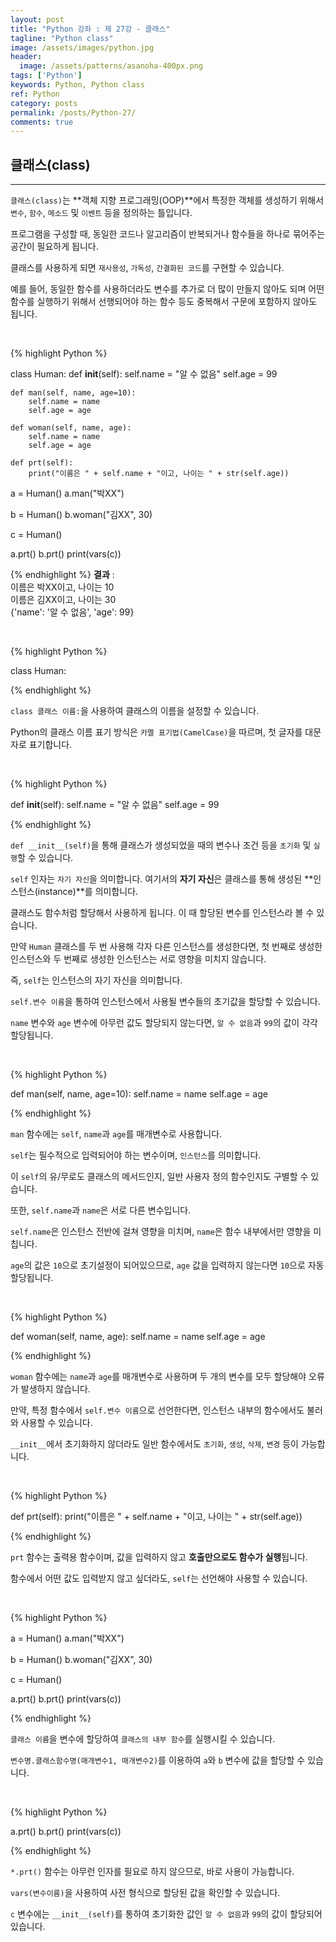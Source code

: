 ```yaml
---
layout: post
title: "Python 강좌 : 제 27강 - 클래스"
tagline: "Python class"
image: /assets/images/python.jpg
header:
  image: /assets/patterns/asanoha-400px.png
tags: ['Python']
keywords: Python, Python class
ref: Python
category: posts
permalink: /posts/Python-27/
comments: true
---
```


## 클래스(class) ##
----------
`클래스(class)`는 **객체 지향 프로그래밍(OOP)**에서 특정한 객체를 생성하기 위해서 `변수`, `함수`, `메소드` 및 `이벤트` 등을 정의하는 틀입니다.

프로그램을 구성할 때, 동일한 코드나 알고리즘이 반복되거나 함수들을 하나로 묶어주는 공간이 필요하게 됩니다.

클래스를 사용하게 되면 `재사용성`, `가독성`, `간결화된 코드`를 구현할 수 있습니다.

예를 들어, 동일한 함수를 사용하더라도 변수를 추가로 더 많이 만들지 않아도 되며 어떤 함수를 실행하기 위해서 선행되어야 하는 함수 등도 중복해서 구문에 포함하지 않아도 됩니다.

<br>

{% highlight Python %}

class Human:
    def __init__(self):
        self.name = "알 수 없음"
        self.age = 99

    def man(self, name, age=10):
        self.name = name
        self.age = age

    def woman(self, name, age):
        self.name = name
        self.age = age

    def prt(self):
        print("이름은 " + self.name + "이고, 나이는 " + str(self.age))


a = Human()
a.man("박XX")

b = Human()
b.woman("김XX", 30)

c = Human()

a.prt()
b.prt()
print(vars(c))

{% endhighlight %}
**결과**
:    
이름은 박XX이고, 나이는 10<br>
이름은 김XX이고, 나이는 30<br>
{'name': '알 수 없음', 'age': 99}<br>

<br>

{% highlight Python %}

class Human:

{% endhighlight %}

`class 클래스 이름:`을 사용하여 클래스의 이름을 설정할 수 있습니다.

Python의 클래스 이름 표기 방식은 `카멜 표기법(CamelCase)`을 따르며, 첫 글자를 대문자로 표기합니다.

<br>

{% highlight Python %}

def __init__(self):
    self.name = "알 수 없음"
    self.age = 99

{% endhighlight %}

`def __init__(self)`을 통해 클래스가 생성되었을 때의 변수나 조건 등을 `초기화` 및 `실행`할 수 있습니다.

`self` 인자는 `자기 자신`을 의미합니다. 여기서의 **자기 자신**은 클래스를 통해 생성된 **인스턴스(instance)**를 의미합니다.

클래스도 함수처럼 할당해서 사용하게 됩니다. 이 때 할당된 변수를 인스턴스라 볼 수 있습니다.

만약 `Human` 클래스를 두 번 사용해 각자 다른 인스턴스를 생성한다면, 첫 번째로 생성한 인스턴스와 두 번째로 생성한 인스턴스는 서로 영향을 미치지 않습니다.

즉, `self`는 인스턴스의 자기 자신을 의미합니다.

`self.변수 이름`을 통하여 인스턴스에서 사용될 변수들의 초기값을 할당할 수 있습니다.

`name` 변수와 `age` 변수에 아무런 값도 할당되지 않는다면, `알 수 없음`과 `99`의 값이 각각 할당됩니다.

<br>

{% highlight Python %}

def man(self, name, age=10):
    self.name = name
    self.age = age

{% endhighlight %}

`man` 함수에는 `self`, `name`과 `age`를 매개변수로 사용합니다.

`self`는 필수적으로 입력되어야 하는 변수이며, `인스턴스`를 의미합니다.

이 `self`의 유/무로도 클래스의 메서드인지, 일반 사용자 정의 함수인지도 구별할 수 있습니다.

또한, `self.name`과 `name`은 서로 다른 변수입니다.

`self.name`은 인스턴스 전반에 걸쳐 영향을 미치며, `name`은 함수 내부에서만 영향을 미칩니다.

`age`의 값은 `10`으로 초기설정이 되어있으므로, `age` 값을 입력하지 않는다면 `10`으로 자동 할당됩니다.

<br>

{% highlight Python %}

def woman(self, name, age):
    self.name = name
    self.age = age

{% endhighlight %}

`woman` 함수에는 `name`과 `age`를 매개변수로 사용하며 두 개의 변수를 모두 할당해야 오류가 발생하지 않습니다.

만약, 특정 함수에서 `self.변수 이름`으로 선언한다면, 인스턴스 내부의 함수에서도 불러와 사용할 수 있습니다.

`__init__`에서 초기화하지 않더라도 일반 함수에서도 `초기화`, `생성`, `삭제`, `변경` 등이 가능합니다.

<br>

{% highlight Python %}

def prt(self):
    print("이름은 " + self.name + "이고, 나이는 " + str(self.age))

{% endhighlight %}

`prt` 함수는 출력용 함수이며, 값을 입력하지 않고 **호출만으로도 함수가 실행**됩니다.

함수에서 어떤 값도 입력받지 않고 싶더라도, `self`는 선언해야 사용할 수 있습니다.

<br>

{% highlight Python %}

a = Human()
a.man("박XX")

b = Human()
b.woman("김XX", 30)

c = Human()

a.prt()
b.prt()
print(vars(c))

{% endhighlight %}

`클래스 이름`을 변수에 할당하여 `클래스의 내부 함수`를 실행시킬 수 있습니다.

`변수명.클래스함수명(매개변수1, 매개변수2)`를 이용하여 `a`와 `b` 변수에 값을 할당할 수 있습니다.

<br>

{% highlight Python %}

a.prt()
b.prt()
print(vars(c))

{% endhighlight %}

`*.prt()` 함수는 아무런 인자를 필요로 하지 않으므로, 바로 사용이 가능합니다.

`vars(변수이름)`을 사용하여 사전 형식으로 할당된 값을 확인할 수 있습니다.

`c` 변수에는 `__init__(self)`를 통하여 초기화한 값인 `알 수 없음`과 `99`의 값이 할당되어 있습니다.
